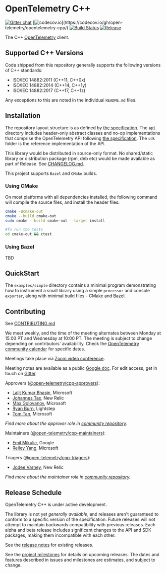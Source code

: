 # OpenTelemetry C++

[![Gitter chat](https://badges.gitter.im/open-telemetry/opentelemetry-cpp.svg)](https://gitter.im/open-telemetry/opentelemetry-cpp?utm_source=badge&utm_medium=badge&utm_campaign=pr-badge&utm_content=badge)
[![codecov.io](https://codecov.io/gh/open-telemetry/opentelemetry-cpp/branch/master/graphs/badge.svg?)](https://codecov.io/gh/open-telemetry/opentelemetry-cpp/)
[![Build Status](https://action-badges.now.sh/open-telemetry/opentelemetry-cpp)](https://github.com/open-telemetry/opentelemetry-cpp/actions)
[![Release](https://img.shields.io/github/v/release/open-telemetry/opentelemetry-cpp?include_prereleases&style=)](https://github.com/open-telemetry/opentelemetry-cpp/releases/)

The C++ [OpenTelemetry](https://opentelemetry.io/) client.

## Supported C++ Versions

Code shipped from this repository generally supports the following versions of
C++ standards:

* ISO/IEC 14882:2011 (C++11, C++0x)
* ISO/IEC 14882:2014 (C++14, C++1y)
* ISO/IEC 14882:2017 (C++17, C++1z)

Any exceptions to this are noted in the individual `README.md` files.

## Installation

The repository layout structure is as defined by [the specification](https://github.com/open-telemetry/opentelemetry-specification/blob/master/specification/library-layout.md). The `api`
directory includes header-only abstract classes and no-op implementations that comprise the OpenTelemetry API following
[the
specification](https://github.com/open-telemetry/opentelemetry-specification).
The `sdk` folder is the reference implementation of the API. 

This library would be distributed in source-only format. No shared/static library or distribution package (rpm, deb etc) would be made available as part of Release. See [CHANGELOG.md](CHANGELOG.md).

This project supports `Bazel` and `CMake` builds.

### Using CMake
On most platforms with all dependencies installed, the following command will compile the source files, and install the header files:

```sh
cmake -Bcmake-out
cmake --build cmake-out
sudo cmake --build cmake-out --target install

#To run the tests
cd cmake-out && ctest
```

### Using Bazel
TBD


## QuickStart
The `examples/simple` directory contains a minimal program demonstrating
how to instrument a small library using a simple `processor` and console `exporter`, along with minimal build files - CMake and Bazel.

## Contributing

See [CONTRIBUTING.md](CONTRIBUTING.md)

We meet weekly, and the time of the meeting alternates between Monday at 15:00
PT and Wednesday at 10:00 PT. The meeting is subject to change depending on
contributors' availability. Check the [OpenTelemetry community
calendar](https://calendar.google.com/calendar/embed?src=google.com_b79e3e90j7bbsa2n2p5an5lf60%40group.calendar.google.com)
for specific dates.

Meetings take place via [Zoom video conference](https://zoom.us/j/8203130519).

Meeting notes are available as a public [Google doc](https://docs.google.com/document/d/1i1E4-_y4uJ083lCutKGDhkpi3n4_e774SBLi9hPLocw/edit?usp=sharing). For edit access, get in touch on [Gitter](https://gitter.im/open-telemetry/opentelemetry-cpp).

Approvers ([@open-telemetry/cpp-approvers](https://github.com/orgs/open-telemetry/teams/cpp-approvers)):

- [Lalit Kumar Bhasin](https://github.com/lalitb), Microsoft
- [Johannes Tax](https://github.com/pyohannes), New Relic
- [Max Golovanov](https://github.com/maxgolov), Microsoft
- [Ryan Burn](https://github.com/rnburn), Lightstep
- [Tom Tan](https://github.com/ThomsonTan), Microsoft

*Find more about the approver role in [community repository](https://github.com/open-telemetry/community/blob/master/community-membership.md#approver).*

Maintainers ([@open-telemetry/cpp-maintainers](https://github.com/orgs/open-telemetry/teams/cpp-maintainers)):

- [Emil Mikulic](https://github.com/g-easy), Google
- [Reiley Yang](https://github.com/reyang), Microsoft

Triagers ([@open-telemetry/cpp-triagers](https://github.com/orgs/open-telemetry/teams/cpp-triagers)):

- [Jodee Varney](https://github.com/jodeev), New Relic

*Find more about the maintainer role in [community repository](https://github.com/open-telemetry/community/blob/master/community-membership.md#maintainer).*

## Release Schedule

OpenTelemetry C++ is under active development.

The library is not yet _generally available_, and releases aren't guaranteed to
conform to a specific version of the specification. Future releases will not
attempt to maintain backwards compatibility with previous releases. Each alpha
and beta release includes significant changes to the API and SDK packages,
making them incompatible with each other.

See the [release
notes](https://github.com/open-telemetry/opentelemetry-cpp/releases)
for existing releases.

See the [project
milestones](https://github.com/open-telemetry/opentelemetry-cpp/milestones)
for details on upcoming releases. The dates and features described in issues
and milestones are estimates, and subject to change.
